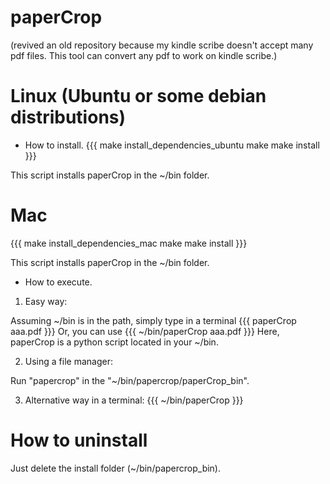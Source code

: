 # paperCrop 

(revived an old repository because my kindle scribe doesn't accept many pdf files. This tool can convert any pdf to work on kindle scribe.)

Linux (Ubuntu or some debian distributions) 
=

* How to install.
{{{
make install_dependencies_ubuntu
make
make install
}}}

This script installs paperCrop in the ~/bin folder. 

Mac 
=
{{{
make install_dependencies_mac
make
make install
}}}

This script installs paperCrop in the ~/bin folder. 


* How to execute.

1. Easy way:

Assuming ~/bin is in the path, simply type in a terminal
{{{
paperCrop aaa.pdf
}}}
Or, you can use
{{{
~/bin/paperCrop aaa.pdf
}}}
Here, paperCrop is a python script located in your ~/bin.

2. Using a file manager:

Run "papercrop" in the "~/bin/papercrop/paperCrop_bin".

3. Alternative way in a terminal:
{{{
~/bin/paperCrop
}}}


How to uninstall
=
Just delete the install folder (~/bin/papercrop_bin).
